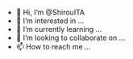 - 👋 Hi, I’m @ShirouITA
- 👀 I’m interested in ...
- 🌱 I’m currently learning ...
- 💞️ I’m looking to collaborate on ...
- 📫 How to reach me ...

<!---
ShirouITA/ShirouITA is a ✨ special ✨ repository because its `README.md` (this file) appears on your GitHub profile.
You can click the Preview link to take a look at your changes.
--->

